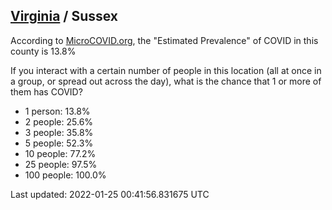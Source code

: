 
## [Virginia](/united-states/virginia) / Sussex

According to [MicroCOVID.org](http://microcovid.org),
the "Estimated Prevalence" of COVID in this county is 13.8%

If you interact with a certain number of people in this location
(all at once in a group, or spread out across the day), what is the chance that
1 or more of them has COVID?

- 1 person: 13.8%
- 2 people: 25.6%
- 3 people: 35.8%
- 5 people: 52.3%
- 10 people: 77.2%
- 25 people: 97.5%
- 100 people: 100.0%

Last updated: 2022-01-25 00:41:56.831675 UTC
